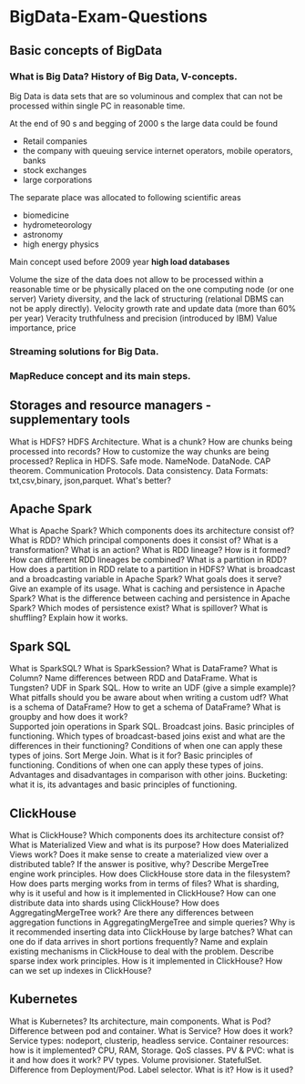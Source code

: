 # BigData-Exam-Questions
## Basic concepts of BigData
### What is Big Data? History of Big Data, V-concepts.
Big Data is data sets that are so voluminous and complex that can not be processed within single PC in reasonable time.

At the end of 90 s and begging of 2000 s the large data could be found
- Retail companies
- the company with queuing service internet operators, mobile operators, banks
- stock exchanges
- large corporations

The separate place was allocated to following scientific areas
- biomedicine
- hydrometeorology
- astronomy
- high energy physics

Main concept used before 2009 year **high load databases**

Volume  the size of the data does not allow to be processed within a reasonable time or be physically placed on the one computing node (or one server)
Variety diversity, and the lack of structuring (relational DBMS can not be apply directly).
Velocity growth rate and update data (more than 60% per year)
Veracity truthfulness and precision (introduced by IBM)
Value importance, price

### Streaming solutions for Big Data.

### MapReduce concept and its main steps.

## Storages and resource managers - supplementary tools
What is HDFS?  HDFS Architecture. What is a chunk? How are chunks being processed into records? How to customize the way chunks are being processed?
Replica in HDFS. Safe mode. NameNode. DataNode.
CAP theorem. Communication Protocols. Data consistency.
Data Formats: txt,csv,binary, json,parquet. What's better?

## Apache Spark
What is Apache Spark? Which components does its architecture consist of? 
What is RDD? Which principal components does it consist of? What is a transformation? What is an action?
What is RDD lineage? How is it formed? How can different RDD lineages be combined?
What is a partition in RDD? How does a partition in RDD relate to a partition in HDFS?
What is broadcast and a broadcasting variable in Apache Spark? What goals does it serve? Give an example of its usage.
What is caching and persistence in Apache Spark? What is the difference between caching and persistence in Apache Spark?  Which modes of persistence exist? What is spillover? 
What is shuffling? Explain how it works. 

## Spark SQL 
What is SparkSQL? What is SparkSession? What is DataFrame? What is Column? Name differences between RDD and DataFrame. What is Tungsten?
UDF in Spark SQL. How to write an UDF (give a simple example)? What pitfalls should you be aware about when writing a custom udf?
What is a schema of DataFrame? How to get a schema of DataFrame? What is groupby and how does it work?  
Supported join operations in Spark SQL. Broadcast joins. Basic principles of functioning. Which types of broadcast-based joins exist and what are the differences in their functioning? Conditions of when one can apply these types of joins.
Sort Merge Join. What is it for? Basic principles of functioning. Conditions of when one can apply these types of joins. Advantages and disadvantages in comparison with other joins. 
Bucketing: what it is, its advantages and basic principles of functioning. 

## ClickHouse
What is ClickHouse? Which components does its architecture consist of? 
What is Materialized View and what is its purpose? How does Materialized Views work? Does it make sense to create a materialized view over a distributed table? If the answer is positive, why?
Describe MergeTree engine work principles. How does ClickHouse store data in the filesystem? How does parts merging works from in terms of files?
What is sharding, why is it useful and how is it implemented in ClickHouse? How can one distribute data into shards using ClickHouse?
How does AggregatingMergeTree work? Are there any differences between aggregation functions in AggregatingMergeTree and simple queries?
Why is it recommended inserting data into ClickHouse by large batches? What can one do if data arrives in short portions frequently? Name and explain existing mechanisms in ClickHouse to deal with the problem.
Describe sparse index work principles. How is it implemented in ClickHouse? How can we set up indexes in ClickHouse?

## Kubernetes
What is Kubernetes? Its architecture, main components.
What is Pod? Difference between pod and container.
What is Service? How does it work? Service types: nodeport, clusterip, headless service.
Container resources: how is it implemented? CPU, RAM, Storage. QoS classes.
PV & PVC: what is it and how does it work? PV types. Volume provisioner.
StatefulSet. Difference from Deployment/Pod.
Label selector. What is it? How is it used? 
